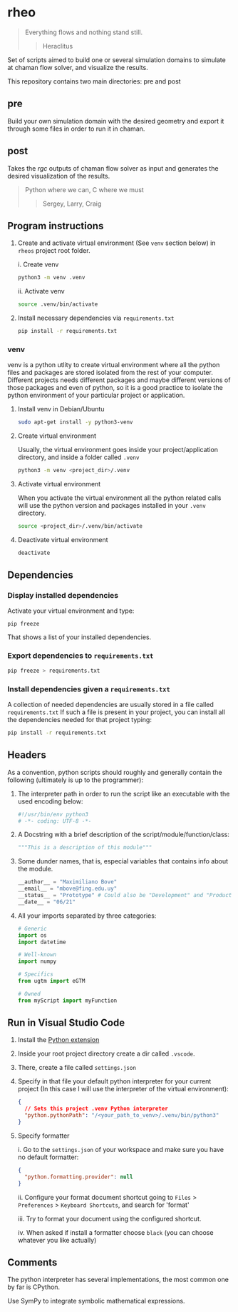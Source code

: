 # rheo

> Everything flows and nothing stand still.
>
> > Heraclitus

Set of scripts aimed to build one or several simulation domains to simulate at chaman flow solver, and visualize the results.

This repository contains two main directories: pre and post

## pre

Build your own simulation domain with the desired geometry and export it through some files in order to run it in chaman.

## post

Takes the _rgc_ outputs of chaman flow solver as input and generates the desired visualization of the results.

> Python where we can, C where we must
>
> > Sergey, Larry, Craig

## Program instructions

1. Create and activate virtual environment (See `venv` section below) in `rheos` project root folder.

   i. Create venv

   ```bash
   python3 -m venv .venv
   ```

   ii. Activate venv

   ```bash
   source .venv/bin/activate
   ```

2. Install necessary dependencies via `requirements.txt`

   ```bash
   pip install -r requirements.txt
   ```

### venv

venv is a python utlity to create virtual environment where all the python files and packages are stored isolated from the rest of your computer.
Different projects needs different packages and maybe different versions of those packages and even of python, so it is a good practice to isolate the python environment of your particular project or application.

1. Install venv in Debian/Ubuntu

   ```bash
   sudo apt-get install -y python3-venv
   ```

2. Create virtual environment

   Usually, the virtual environment goes inside your project/application directory, and inside a folder called `.venv`

   ```bash
   python3 -m venv <project_dir>/.venv
   ```

3. Activate virtual environment

   When you activate the virtual environment all the python related calls will use the python version and packages installed in your `.venv` directory.

   ```bash
   source <project_dir>/.venv/bin/activate
   ```

4. Deactivate virtual environment

   ```bash
   deactivate
   ```

## Dependencies

### Display installed dependencies

Activate your virtual environment and type:

```
pip freeze
```

That shows a list of your installed dependencies.

### Export dependencies to `requirements.txt`

```bash
pip freeze > requirements.txt
```

### Install dependencies given a `requirements.txt`

A collection of needed dependencies are usually stored in a file called `requirements.txt`
If such a file is present in your project, you can install all the dependencies needed for that project typing:

```bash
pip install -r requirements.txt
```

## Headers

As a convention, python scripts should roughly and generally contain the following (ultimately is up to the programmer):

1. The interpreter path in order to run the script like an executable with the used encoding below:

   ```python
   #!/usr/bin/env python3
   # -*- coding: UTF-8 -*-
   ```

2. A Docstring with a brief description of the script/module/function/class:

   ```python
   """This is a description of this module"""
   ```

3. Some dunder names, that is, especial variables that contains info about the module.

   ```python
   __author__ = "Maximiliano Bove"
   __email__ = "mbove@fing.edu.uy"
   __status__ = "Prototype" # Could also be "Development" and "Production"
   __date__ = "06/21"
   ```

4. All your imports separated by three categories:

   ```python
   # Generic
   import os
   import datetime

   # Well-known
   import numpy

   # Specifics
   from ugtm import eGTM

   # Owned
   from myScript import myFunction

   ```

## Run in Visual Studio Code

1.  Install the [Python extension](https://marketplace.visualstudio.com/items?itemName=ms-python.python)

2.  Inside your root project directory create a dir called `.vscode`.
3.  There, create a file called `settings.json`

4.  Specify in that file your default python interpreter for your current project (In this case I will use the interpreter of the virtual environment):

    ```json
    {
      // Sets this project .venv Python interpreter
      "python.pythonPath": "/<your_path_to_venv>/.venv/bin/python3"
    }
    ```

5.  Specify formatter

    i. Go to the `settings.json` of your workspace and make sure you have no default formatter:

    ```json
    {
      "python.formatting.provider": null
    }
    ```

    ii. Configure your format document shortcut going to `Files` > `Preferences` > `Keyboard Shortcuts`, and search for 'format'

    iii. Try to format your document using the configured shortcut.

    iv. When asked if install a formatter choose `black` (you can choose whatever you like actually)

## Comments

The python interpreter has several implementations, the most common one by far is CPython.

Use SymPy to integrate symbolic mathematical expressions.
